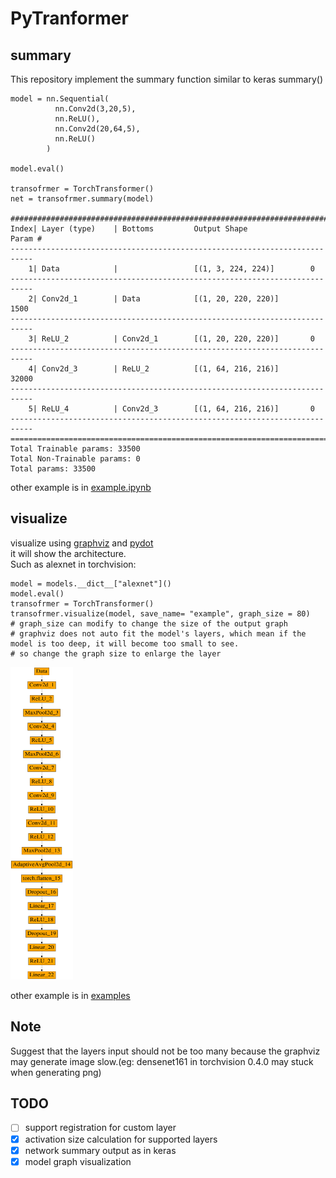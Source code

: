 # PyTranformer



## summary
This repository implement the summary function similar to keras summary()  

```
model = nn.Sequential(
          nn.Conv2d(3,20,5),
          nn.ReLU(),
          nn.Conv2d(20,64,5),
          nn.ReLU()
        )

model.eval()

transofrmer = TorchTransformer()
net = transofrmer.summary(model)

##########################################################################################
Index| Layer (type)    | Bottoms         Output Shape              Param #
---------------------------------------------------------------------------
    1| Data            |                 [(1, 3, 224, 224)]        0
---------------------------------------------------------------------------
    2| Conv2d_1        | Data            [(1, 20, 220, 220)]       1500
---------------------------------------------------------------------------
    3| ReLU_2          | Conv2d_1        [(1, 20, 220, 220)]       0
---------------------------------------------------------------------------
    4| Conv2d_3        | ReLU_2          [(1, 64, 216, 216)]       32000
---------------------------------------------------------------------------
    5| ReLU_4          | Conv2d_3        [(1, 64, 216, 216)]       0
---------------------------------------------------------------------------
==================================================================================
Total Trainable params: 33500
Total Non-Trainable params: 0
Total params: 33500
```  

other  example is in [example.ipynb](/examples/example.ipynb)

## visualize
visualize using [graphviz](https://graphviz.readthedocs.io/en/stable/) and [pydot](https://pypi.org/project/pydot/)  
it will show the architecture.  
Such as alexnet in torchvision:
```
model = models.__dict__["alexnet"]()
model.eval()
transofrmer = TorchTransformer()
transofrmer.visualize(model, save_name= "example", graph_size = 80)
# graph_size can modify to change the size of the output graph
# graphviz does not auto fit the model's layers, which mean if the model is too deep, it will become too small to see.
# so change the graph size to enlarge the layer 
```  
<img src=/examples/alexnet.png  height =500  width=100> 

other example is in [examples](/examples)

## Note
Suggest that the layers input should not be too many because the graphviz may generate image slow.(eg: densenet161 in torchvision 0.4.0 may stuck when generating png)

## TODO
- [ ] support registration for custom layer
- [x] activation size calculation for supported layers
- [x] network summary output as in keras
- [x] model graph visualization
